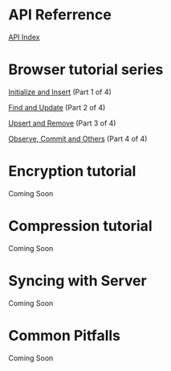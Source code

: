 
# API Referrence

[API Index](api-index)

# Browser tutorial series

[Initialize and Insert](browser-tuotorial-1.md) (Part 1 of 4)

[Find and Update](browser-tuotorial-2.md) (Part 2 of 4)

[Upsert and Remove](browser-tuotorial-3.md) (Part 3 of 4)

[Observe, Commit and Others](browser-tuotorial-4.md) (Part 4 of 4)

# Encryption tutorial

Coming Soon

# Compression tutorial

Coming Soon

# Syncing with Server

Coming Soon

# Common Pitfalls

Coming Soon